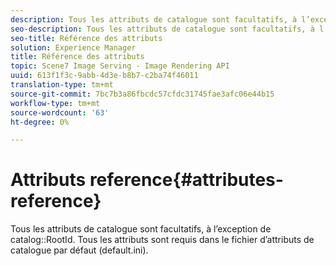 ```yaml
---
description: Tous les attributs de catalogue sont facultatifs, à l’exception de l’ID racine du catalogue. Tous les attributs sont requis dans le fichier d’attributs de catalogue par défaut (default.ini).
seo-description: Tous les attributs de catalogue sont facultatifs, à l’exception de l’ID racine du catalogue. Tous les attributs sont requis dans le fichier d’attributs de catalogue par défaut (default.ini).
seo-title: Référence des attributs
solution: Experience Manager
title: Référence des attributs
topic: Scene7 Image Serving - Image Rendering API
uuid: 613f1f3c-9abb-4d3e-b8b7-c2ba74f46011
translation-type: tm+mt
source-git-commit: 7bc7b3a86fbcdc57cfdc31745fae3afc06e44b15
workflow-type: tm+mt
source-wordcount: '63'
ht-degree: 0%

---
```



# Attributs reference{#attributes-reference}

Tous les attributs de catalogue sont facultatifs, à l’exception de catalog::RootId. Tous les attributs sont requis dans le fichier d’attributs de catalogue par défaut (default.ini).

